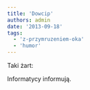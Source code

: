 ```yaml
---
title: 'Dowcip'
authors: admin
date: '2013-09-18'
tags:
  - 'z-przymruzeniem-oka'
  - 'humor'
---
```


Taki żart:

<!--truncate-->

Informatycy informują.
